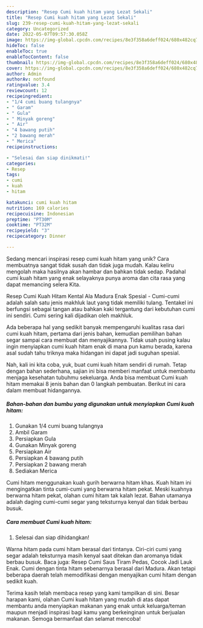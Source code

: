 ```yaml
---
description: "Resep Cumi kuah hitam yang Lezat Sekali"
title: "Resep Cumi kuah hitam yang Lezat Sekali"
slug: 239-resep-cumi-kuah-hitam-yang-lezat-sekali
category: Uncategorized
date: 2022-05-07T09:57:30.058Z
image: https://img-global.cpcdn.com/recipes/8e3f358a6deff024/680x482cq70/cumi-kuah-hitam-foto-resep-utama.jpg
hideToc: false
enableToc: true
enableTocContent: false
thumbnail: https://img-global.cpcdn.com/recipes/8e3f358a6deff024/680x482cq70/cumi-kuah-hitam-foto-resep-utama.jpg
cover: https://img-global.cpcdn.com/recipes/8e3f358a6deff024/680x482cq70/cumi-kuah-hitam-foto-resep-utama.jpg
author: Admin
authorAv: notfound
ratingvalue: 3.4
reviewcount: 12
recipeingredient:
- "1/4 cumi buang tulangnya"
- " Garam"
- " Gula"
- " Minyak goreng"
- " Air"
- "4 bawang putih"
- "2 bawang merah"
- " Merica"
recipeinstructions:

- "Selesai dan siap dinikmati!"
categories:
- Resep
tags:
- cumi
- kuah
- hitam

katakunci: cumi kuah hitam 
nutrition: 169 calories
recipecuisine: Indonesian
preptime: "PT30M"
cooktime: "PT32M"
recipeyield: "3"
recipecategory: Dinner

---
```





Sedang mencari inspirasi resep cumi kuah hitam yang unik? Cara membuatnya sangat tidak susah dan tidak juga mudah. Kalau keliru mengolah maka hasilnya akan hambar dan bahkan tidak sedap. Padahal cumi kuah hitam yang enak selayaknya punya aroma dan cita rasa yang dapat memancing selera Kita.





Resep Cumi Kuah Hitam Kental Ala Madura Enak Spesial - Cumi-cumi adalah salah satu jenis makhluk laut yang tidak memiliki tulang. Tentakel ini berfungsi sebagai tangan atau bahkan kaki tergantung dari kebutuhan cumi ini sendiri. Cumi sering kali dijadikan oleh makhluk.

Ada beberapa hal yang sedikit banyak mempengaruhi kualitas rasa dari cumi kuah hitam, pertama dari jenis bahan, kemudian pemilihan bahan segar sampai cara membuat dan menyajikannya. Tidak usah pusing kalau ingin menyiapkan cumi kuah hitam enak di mana pun kamu berada, karena asal sudah tahu triknya maka hidangan ini dapat jadi suguhan spesial.






Nah, kali ini kita coba, yuk, buat cumi kuah hitam sendiri di rumah. Tetap dengan bahan sederhana, sajian ini bisa memberi manfaat untuk membantu menjaga kesehatan tubuhmu sekeluarga. Anda bisa membuat Cumi kuah hitam memakai 8 jenis bahan dan 0 langkah pembuatan. Berikut ini cara dalam membuat hidangannya.

<!--inarticleads1-->

##### Bahan-bahan dan bumbu yang digunakan untuk menyiapkan Cumi kuah hitam:

1. Gunakan 1/4 cumi buang tulangnya
1. Ambil  Garam
1. Persiapkan  Gula
1. Gunakan  Minyak goreng
1. Persiapkan  Air
1. Persiapkan 4 bawang putih
1. Persiapkan 2 bawang merah
1. Sediakan  Merica


Cumi hitam menggunakan kuah gurih berwarna hitam khas. Kuah hitam ini mengingatkan tinta cumi-cumi yang berwarna hitam pekat. Meski kuahnya berwarna hitam pekat, olahan cumi hitam tak kalah lezat. Bahan utamanya adalah daging cumi-cumi segar yang teksturnya kenyal dan tidak berbau busuk. 

<!--inarticleads2-->

##### Cara membuat Cumi kuah hitam:


1. Selesai dan siap dihidangkan!

Warna hitam pada cumi hitam berasal dari tintanya. Ciri-ciri cumi yang segar adalah teksturnya masih kenyal saat ditekan dan aromanya tidak berbau busuk. Baca juga: Resep Cumi Saus Tiram Pedas, Cocok Jadi Lauk Enak. Cumi dengan tinta hitam sebenarnya berasal dari Madura. Akan tetapi beberapa daerah telah memodifikasi dengan menyajikan cumi hitam dengan sedikit kuah. 

Terima kasih telah membaca resep yang kami tampilkan di sini. Besar harapan kami, olahan Cumi kuah hitam yang mudah di atas dapat membantu anda menyiapkan makanan yang enak untuk keluarga/teman maupun menjadi inspirasi bagi kamu yang berkeinginan untuk berjualan makanan. Semoga bermanfaat dan selamat mencoba!
